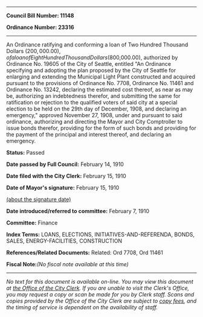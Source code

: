 

********

**Council Bill Number: 11148**
   
**Ordinance Number: 23316**
********

 An Ordinance ratifying and conforming a loan of Two Hundred Thousand Dollars ($200,000.00), of a loan of Eight Hundred Thousand Dollars ($800,000.00), authorized by Ordinance No. 19605 of the City of Seattle, entitled "An Ordinance specifying and adopting the plan proposed by the City of Seattle for enlarging and extending the Municipal Light Plant constructed and acquired pursuant to the provisions of Ordinance No. 7708, Ordinance No. 11461 and Ordinance No. 13242, declaring the estimated cost thereof, as near as may be, authorizing an indebtedness therefor, and submitting the same for ratification or rejection to the qualified voters of said city at a special election to be held on the 29th day of December, 1908, and declaring an emergency," approved November 27, 1908, under and pursuant to said ordinance, authorizing and directing the Mayor and City Comptroller to issue bonds therefor, providing for the form of such bonds and providing for the payment of the principal and interest thereof, and declaring an emergency.

**Status:** Passed
   
**Date passed by Full Council:** February 14, 1910
   
**Date filed with the City Clerk:** February 15, 1910
   
**Date of Mayor's signature:** February 15, 1910
   
[(about the signature date)](/~public/approvaldate.htm)
   
   
   
**Date introduced/referred to committee:** February 7, 1910
   
**Committee:** Finance
   
   
**Index Terms:** LOANS, ELECTIONS, INITIATIVES-AND-REFERENDA, BONDS, SALES, ENERGY-FACILITIES, CONSTRUCTION

**References/Related Documents:** Related: Ord 7708, Ord 11461

**Fiscal Note:**_(No fiscal note available at this time)_
********

_No text for this document is available on-line. You may view this document at [the Office of the City Clerk](http://www.seattle.gov/leg/clerk/contactUs.htm). If you are unable to visit the Clerk's Office, you may request a copy or scan be made for you by Clerk staff. Scans and copies provided by the Office of the City Clerk are subject to [copy fees](http://clerk.seattle.gov/~public/clerkfees.htm), and the timing of service is dependent on the availability of staff._

